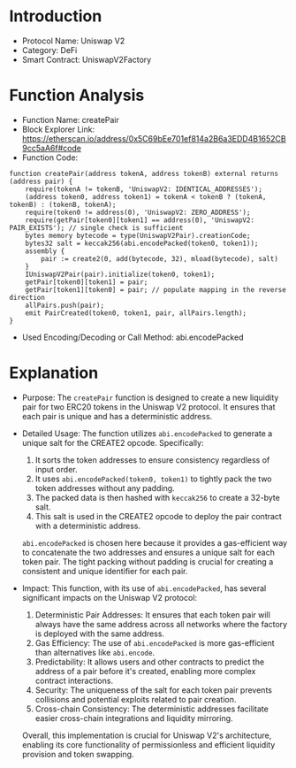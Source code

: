 
# Introduction

* Protocol Name: Uniswap V2
* Category: DeFi
* Smart Contract: UniswapV2Factory

# Function Analysis

* Function Name: createPair
* Block Explorer Link: https://etherscan.io/address/0x5C69bEe701ef814a2B6a3EDD4B1652CB9cc5aA6f#code
* Function Code: 
```solidity
function createPair(address tokenA, address tokenB) external returns (address pair) {
    require(tokenA != tokenB, 'UniswapV2: IDENTICAL_ADDRESSES');
    (address token0, address token1) = tokenA < tokenB ? (tokenA, tokenB) : (tokenB, tokenA);
    require(token0 != address(0), 'UniswapV2: ZERO_ADDRESS');
    require(getPair[token0][token1] == address(0), 'UniswapV2: PAIR_EXISTS'); // single check is sufficient
    bytes memory bytecode = type(UniswapV2Pair).creationCode;
    bytes32 salt = keccak256(abi.encodePacked(token0, token1));
    assembly {
        pair := create2(0, add(bytecode, 32), mload(bytecode), salt)
    }
    IUniswapV2Pair(pair).initialize(token0, token1);
    getPair[token0][token1] = pair;
    getPair[token1][token0] = pair; // populate mapping in the reverse direction
    allPairs.push(pair);
    emit PairCreated(token0, token1, pair, allPairs.length);
}
```
* Used Encoding/Decoding or Call Method: abi.encodePacked

# Explanation

* Purpose: The `createPair` function is designed to create a new liquidity pair for two ERC20 tokens in the Uniswap V2 protocol. It ensures that each pair is unique and has a deterministic address.

* Detailed Usage: The function utilizes `abi.encodePacked` to generate a unique salt for the CREATE2 opcode. Specifically:
  1. It sorts the token addresses to ensure consistency regardless of input order.
  2. It uses `abi.encodePacked(token0, token1)` to tightly pack the two token addresses without any padding.
  3. The packed data is then hashed with `keccak256` to create a 32-byte salt.
  4. This salt is used in the CREATE2 opcode to deploy the pair contract with a deterministic address.

  `abi.encodePacked` is chosen here because it provides a gas-efficient way to concatenate the two addresses and ensures a unique salt for each token pair. The tight packing without padding is crucial for creating a consistent and unique identifier for each pair.

* Impact: This function, with its use of `abi.encodePacked`, has several significant impacts on the Uniswap V2 protocol:
  1. Deterministic Pair Addresses: It ensures that each token pair will always have the same address across all networks where the factory is deployed with the same address.
  2. Gas Efficiency: The use of `abi.encodePacked` is more gas-efficient than alternatives like `abi.encode`.
  3. Predictability: It allows users and other contracts to predict the address of a pair before it's created, enabling more complex contract interactions.
  4. Security: The uniqueness of the salt for each token pair prevents collisions and potential exploits related to pair creation.
  5. Cross-chain Consistency: The deterministic addresses facilitate easier cross-chain integrations and liquidity mirroring.

  Overall, this implementation is crucial for Uniswap V2's architecture, enabling its core functionality of permissionless and efficient liquidity provision and token swapping.
